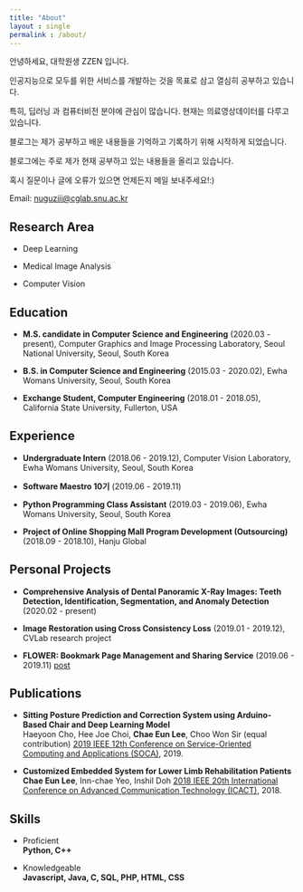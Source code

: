```yaml
---
title: "About"
layout : single
permalink : /about/
---
```


안녕하세요, 대학원생 ZZEN 입니다.

인공지능으로 모두를 위한 서비스를 개발하는 것을 목표로 삼고 열심히 공부하고 있습니다.

특히, 딥러닝 과 컴퓨터비전 분야에 관심이 많습니다. 현재는 의료영상데이터를 다루고 있습니다.

블로그는 제가 공부하고 배운 내용들을 기억하고 기록하기 위해 시작하게 되었습니다.

블로그에는 주로 제가 현재 공부하고 있는 내용들을 올리고 있습니다.

혹시 질문이나 글에 오류가 있으면 언제든지 메일 보내주세요!:)

Email: nuguziii@cglab.snu.ac.kr

## Research Area

- Deep Learning

- Medical Image Analysis

- Computer Vision

## Education
- **M.S. candidate in Computer Science and Engineering** (2020.03 - present), Computer Graphics and Image Processing Laboratory, Seoul National University, Seoul, South Korea

- **B.S. in Computer Science and Engineering** (2015.03 - 2020.02), Ewha Womans University, Seoul, South Korea

- **Exchange Student, Computer Engineering** (2018.01 - 2018.05), California State University, Fullerton, USA

## Experience

- **Undergraduate Intern** (2018.06 - 2019.12), Computer Vision Laboratory, Ewha Womans University, Seoul, South Korea

- **Software Maestro 10기** (2019.06 - 2019.11)

- **Python Programming Class Assistant** (2019.03 - 2019.06), Ewha Womans University, Seoul, South Korea

- **Project of Online Shopping Mall Program Development (Outsourcing)** (2018.09 - 2018.10), Hanju Global

## Personal Projects

- **Comprehensive Analysis of Dental Panoramic X-Ray Images: Teeth Detection, Identification, Segmentation, and Anomaly Detection**
(2020.02 - present)

- **Image Restoration using Cross Consistency Loss**
(2019.01 - 2019.12), CVLab research project

- **FLOWER: Bookmark Page Management and Sharing Service** (2019.06 - 2019.11) [post](https://blog.naver.com/PostView.nhn?blogId=sw_maestro&logNo=221710898997&categoryNo=21&parentCategoryNo=21&from=thumbnailList)

## Publications

- **Sitting Posture Prediction and Correction System using Arduino-Based Chair and Deep Learning Model**<br>
Haeyoon Cho, Hee Joe Choi, **Chae Eun Lee**, Choo Won Sir (equal contribution)
[2019 IEEE 12th Conference on Service-Oriented Computing and Applications (SOCA)](https://ieeexplore.ieee.org/document/8953010), 2019.

- **Customized Embedded System for Lower Limb Rehabilitation Patients**<br>
**Chae Eun Lee**, Inn-chae Yeo, Inshil Doh
[2018 IEEE 20th International Conference on Advanced Communication Technology (ICACT)](https://ieeexplore.ieee.org/document/8323706), 2018.

## Skills

- Proficient<br>
**Python, C++**

- Knowledgeable<br>
**Javascript, Java, C, SQL, PHP, HTML, CSS**
